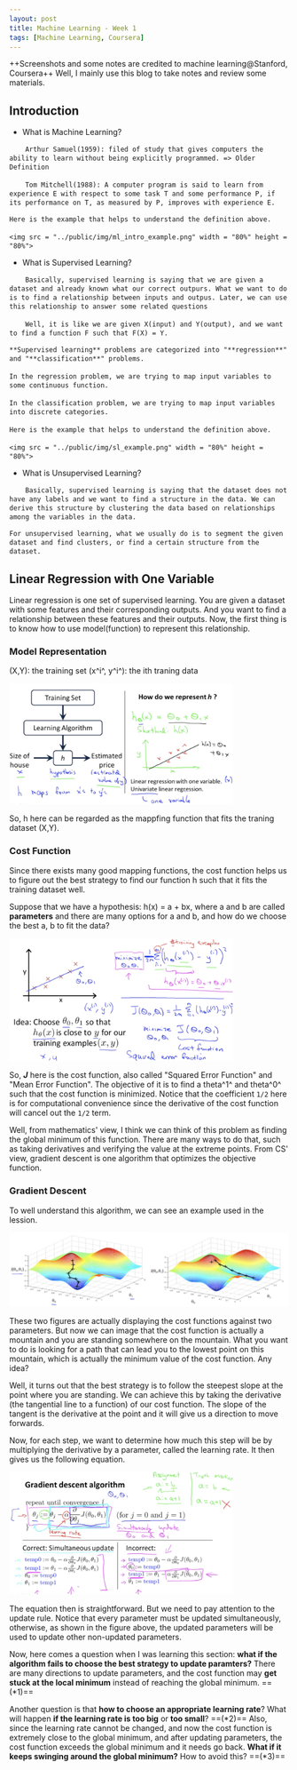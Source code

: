 ```yaml
---
layout: post
title: Machine Learning - Week 1
tags: [Machine Learning, Coursera]
---
```


++Screenshots and some notes are credited to machine learning@Stanford, Coursera++
Well, I mainly use this blog to take notes and review some materials.

## Introduction
- What is Machine Learning?
```
	Arthur Samuel(1959): filed of study that gives computers the ability to learn without being explicitly programmed. => Older Definition

	Tom Mitchell(1988): A computer program is said to learn from experience E with respect to some task T and some performance P, if its performance on T, as measured by P, improves with experience E.
```
<!--excerpt-->

	Here is the example that helps to understand the definition above.

	<img src = "../public/img/ml_intro_example.png" width = "80%" height = "80%">

- What is Supervised Learning?
```
	Basically, supervised learning is saying that we are given a dataset and already known what our correct outpurs. What we want to do is to find a relationship between inputs and outpus. Later, we can use this relationship to answer some related questions

    Well, it is like we are given X(input) and Y(output), and we want to find a function F such that F(X) = Y.
```

	**Supervised learning** problems are categorized into "**regression**" and "**classification**" problems.

    In the regression problem, we are trying to map input variables to some continuous function.

    In the classification problem, we are trying to map input variables into discrete categories.

	Here is the example that helps to understand the definition above.

	<img src = "../public/img/sl_example.png" width = "80%" height = "80%">

- What is Unsupervised Learning?
```
	Basically, supervised learning is saying that the dataset does not have any labels and we want to find a structure in the data. We can derive this structure by clustering the data based on relationships among the variables in the data.
```

	For unsupervised learning, what we usually do is to segment the given dataset and find clusters, or find a certain structure from the dataset.

## Linear Regression with One Variable

Linear regression is one set of supervised learning. You are given a dataset with some features and their corresponding outputs. And you want to find a relationship between these features and their outputs. Now, the first thing is to know how to use model(function) to represent this relationship.

### Model Representation
(X,Y): the training set
(x^i^, y^i^): the ith traning data

<img src = "../public/img/model_representation.png" width = "80%" height = "80%">

So, h here can be regarded as the mappfing function that fits the traning dataset (X,Y).

### Cost Function
Since there exists many good mapping functions, the cost function helps us to figure out the best strategy to find our function h such that it fits the training dataset well.

Suppose that we have a hypothesis: h(x) = a + bx, where a and b are called **parameters** and there are many options for a and b, and how do we choose the best a, b to fit the data?

<img src = "../public/img/cf_example.png" width = "80%" height = "80%">

So, ***J*** here is the cost function, also called "Squared Error Function" and "Mean Error Function". The objective of it is to find a theta^1^ and theta^0^ such that the cost function is minimized. Notice that the coefficient `1/2` here is for computational convenience since the derivative of the cost function will cancel out the `1/2` term.

Well, from mathematics' view, I think we can think of this problem as finding the global minimum of this function. There are many ways to do that, such as taking derivatives and verifying the value at the extreme points. From CS' view, gradient descent is one algorithm that optimizes the objective function.

### Gradient Descent
To well understand this algorithm, we can see an example used in the lession.

<img src = "../public/img/gdm_example1.png" width = "50%" height = "50%"><img src = "../public/img/gdm_example2.png" width = "50%" height = "50%">

These two figures are actually displaying the cost functions against two parameters. But now we can image that the cost function is actually a mountain and you are standing somewhere on the mountain. What you want to do is looking for a path that can lead you to the lowest point on this mountain, which is actually the minimum value of the cost function. Any idea?

Well, it turns out that the best strategy is to follow the steepest slope at the point where you are standing. We can achieve this by taking the derivative (the tangential line to a function) of our cost function. The slope of the tangent is the derivative at the point and it will give us a direction to move forwards.

Now, for each step, we want to determine how much this step will be by multiplying the derivative by a parameter, called the learning rate. It then gives us the following equation.

<img src = "../public/img/gda.png" width = "80%" height = "80%">

The equation then is straightforward. But we need to pay attention to the update rule. Notice that every parameter must be updated simultaneously, otherwise, as shown in the figure above, the updated parameters will be used to update other non-updated parameters.

Now, here comes a question when I was learning this section: **what if the algorithm fails to choose the best strategy to update paramters?** There are many directions to update parameters, and the cost function may **get stuck at the local minimum** instead of reaching the global minimum. ==(*1)==

Another question is that **how to choose an appropriate learning rate**? What will happen **if the learning rate is too big** or **too small**? ==(*2)== Also, since the learning rate cannot be changed, and now the cost function is extremely close to the global minimum, and after updating parameters, the cost function exceeds the global minimum and it needs go back. **What if it keeps swinging around the global minimum?** How to avoid this? ==(*3)==








